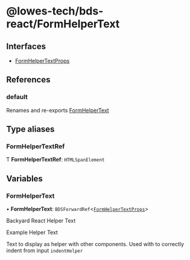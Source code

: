 # @lowes-tech/bds-react/FormHelperText

## Interfaces

- [FormHelperTextProps](interfaces/FormHelperTextProps.md)

## References

### default

Renames and re-exports [FormHelperText](README.md#formhelpertext)

## Type aliases

### FormHelperTextRef

Ƭ **FormHelperTextRef**: `HTMLSpanElement`

## Variables

### FormHelperText

• **FormHelperText**: `BDSForwardRef`<[`FormHelperTextProps`](interfaces/FormHelperTextProps.md)\>

Backyard React Helper Text

 <FormControl>
     <TextField />
     <FormHelperText>Example Helper Text</FormHelperText>
 </FormControl>

Text to display as helper with other components.
Used with <FormControl> to correctly indent from input `indentHelper`
